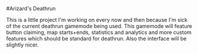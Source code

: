#Arizard's Deathrun

This is a little project I'm working on every now and then because I'm sick of the current deathrun gamemode being used. This gamemode will feature button claiming, map starts+ends, statistics and analytics and more custom features which should be standard for deathrun. Also the interface will be slightly nicer.
